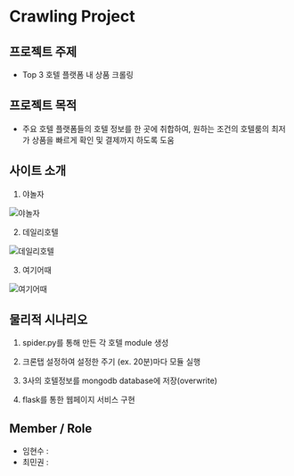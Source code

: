 Crawling Project
===========

프로젝트 주제
---------- 
- Top 3 호텔 플랫폼 내 상품 크롤링

프로젝트 목적
---------- 
- 주요 호텔 플랫폼들의 호텔 정보를 한 곳에 취합하여, 원하는 조건의 호텔룸의 최저가 상품을 빠르게 확인 및 결제까지 하도록 도움

사이트 소개
--------

1. 야놀자

![야놀자](https://user-images.githubusercontent.com/78460759/110055723-d82d0300-7da0-11eb-877d-a83ba73f8dc1.png)

2. 데일리호텔 

![데일리호텔](https://user-images.githubusercontent.com/78460759/110056001-54bfe180-7da1-11eb-8bce-b215f0b46096.png)


3. 여기어때

![여기어때](https://user-images.githubusercontent.com/78460759/110055902-2c37e780-7da1-11eb-84ec-e4fa4a6f6a80.png)


물리적 시나리오 
---------
1. spider.py를 통해 만든 각 호텔 module 생성


2. 크론탭 설정하여 설정한 주기 (ex. 20분)마다 모듈 실행


3. 3사의 호텔정보를 mongodb database에 저장(overwrite)


4. flask를 통한 웹페이지 서비스 구현

Member / Role
---------
- 임현수 :
- 최민권 :
